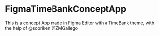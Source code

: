 # FigmaTimeBankConceptApp
This is a concept App made in Figma Editor with a TimeBank theme, with the help of @sobriken @ZMGallego
